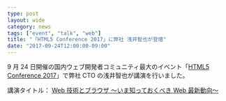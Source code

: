 ```yaml
---
type: post
layout: wide
category: news
tags: ["event", "talk", "web"]
title: "「HTML5 Conference 2017」に弊社 浅井智也が登壇"
date: "2017-09-24T12:00:00-09:00"
---
```

9 月 24 日開催の国内ウェブ開発者コミュニティ最大のイベント「[HTML5 Conference 2017](https://events.html5j.org/conference/2017/9/)」で弊社 CTO の浅井智也が講演を行いました。

講演タイトル：
[Web 技術とブラウザ ～いま知っておくべき Web 最新動向～](https://events.html5j.org/conference/2017/9/session/#h4)
